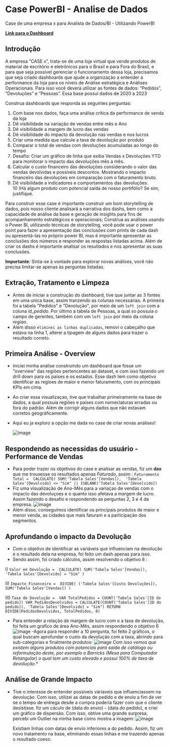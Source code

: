 # Case PowerBI - Analise de Dados
Case de uma empresa x para Analista de Dados/BI - Utilizando PowerBI<br/>

 [**Link para o Dashboard**](https://app.powerbi.com/view?r=eyJrIjoiMzhmZWUxNGUtMGExMi00NzE0LTgwYWUtZjk2YTEyZjAyNGFjIiwidCI6ImU3ZWJhMzMwLWNlM2ItNGQzNy1hNDI4LTRjMWY4ZDEwYTNmZCJ9)

## Introdução
A empresa “CASE x”, trata-se de uma loja virtual que vende produtos de material de escritório e eletrônicos para o Brasil e para Fora do Brasil, e para que seja possível gerenciar o funcionamento dessa loja, precisamos que seja criado dashboards que ajude a organização a entender a performance da loja para os níveis de Análise estratégica e Análises Operacionais.
Para isso você deverá utilizar as fontes de dados: “Pedidos”, “Devoluções” e “Pessoas”. Essa base possui dados de 2020 a 2023 

Construa dashboards que responda as seguintes perguntas:<br/>
1) Com base nos dados, faça uma análise crítica da performance de venda da loja<br/>
2) Dê visibilidade na variação de vendas entre mês e Ano<br/>
3) Dê visibilidade a margem de lucro das vendas<br/> 
4) Dê visibilidade do impacto da devolução nas vendas e nos lucros<br/>
5) Criar uma medida que calcule a taxa de devolução por produto<br/>
6) Comparar o total de vendas com devoluções acumuladas ao longo do tempo<br/> 
7) Desafio: Criar um gráfico de linha que exiba Vendas x Devoluções YTD para monitorar o impacto das devoluções mês a mês.<br/>
8) Calcular o custo financeiro das devoluções considerando o valor das vendas devolvidas e possíveis descontos. Mostrando o impacto financeiro das devoluções em comparação com o faturamento bruto.<br/>
9) Dê visibilidade a indicadores e comportamentos das devoluções.<br/>
10 )Há algum produto com potencial saída de nosso portifólio? Se sim, justifique.<br/>

Para construir esse case é importante construir um bom storytelling de dados, pois nosso cliente analisará a narrativa dos dashs, bem como a capacidade de análise da base e geração de insights para fins de acompanhamento estratégicos e operacionais;
Construa as análises usando o Power BI, utilizando técnicas de storytelling, você pode usar o power point para fazer a apresentação das conclusões com prints de cada dash ou apresentá-las no próprio power BI, mas é importante apresentar as conclusões dos números e responder as respostas listadas acima. 
 Além de criar os dashs é importante analisar os resultados e nos apresentar as suas conclusões. 

**Importante**: Sinta-se à vontade para explorar novas análises, você não precisa limitar-se apenas às perguntas listadas.

## Extração, Tratamento e Limpeza 
- Antes de iniciar a construção do dashboard, tive que juntar as 3 fontes em uma unica base, assim tranzendo as colunas necessárias. A primeira foi a tabela "Pedidos" e "Devolução", por meio de um `left join` com a coluna *id_pedido*. Por último a tabela de Pessoas, a qual so possuia o campo de gerentes, também com um `left join` por meio da coluna *regiao*.
-  Além disso `eliminei as linhas duplicadas`, removi o cabeçalho que estava na linha 1, alterei a tipagem de alguns dados para trazer o resultado correto.

## Primeira Análise - Overview

- Iniciei minha análise construindo um dashboard que fosse um "overview" das regiões pertencentes ao dataset, e com isso fazendo um drill down para os países e os estados. Esse dash tem como objetivo identificar as regioes de maior e menor faturamento, com os principais KPIs em cima. 
- Ao criar essa visualizaçao, tive que trabalhar primeiramente na base de dados, a qual possuia regiões e países com nomeclaturas erradas ou fora do padrão. Além de corrigir alguns dados que não estavam corretos geográficamente.
- Aqui eu ja exploro a opção me dada no case de criar novas análises!
  
  ![image](https://github.com/user-attachments/assets/13865549-3c5c-4e69-bd50-3e7ef99fa22b)


 ## Respondendo as necessidas do usuário - Performance de Vendas 
- Para poder trazer os objetivos do case e analisar as vendas, fiz um **dax** que me trouxesse os resultados apenas *Faturado*, assim :
  `Faturamento Total = 
CALCULATE(
    SUM('Tabela Sales'[Vendas]), 
    'Tabela Sales'[Devolvido] <> "Sim" || ISBLANK('Tabela Sales'[Devolvido])`
- Fiz uma visualização de Ano-Mês para a variaçao de vendas com o impacto das devoluçoes e o quanto isso afetava a margem de lucro. Assim fazendo o desafio e respondendo as perguntas 2, 3 e 4  da empresa.
  ![image](https://github.com/user-attachments/assets/5e8bcc4c-dfe2-47a0-aaa6-13b53a6c4432)
- Além disso, conseguimos identificar os principais produtos de maior e menor venda, as cidades que mais faturam e a participação dos segmentos. 

 ## Aprofundando o impacto da Devolução 
- Com o objetivo de identificar as variáveis que influenciam na devolução e o resultado dela na empresa, foi feito um dash apenas para isso.
- Sendo assim, foi criado  cálculos, assim resolvendo o objetivo 8 :
  
I) `Valor em Devolução = 
CALCULATE(
    SUM('Tabela Sales'[Vendas]), 
    'Tabela Sales'[Devolvido] = "Sim"
)`               

II) `Impacto Financeiro = 
DIVIDE(
    ('Tabela Sales'[Custo Devoluções]), 
    SUM('Tabela Sales'[Vendas])
)`   

III) `Taxa de Devolução = 
VAR TotalPedidos = COUNT('Tabela Sales'[ID do pedido])
VAR PedidosDevolvidos = CALCULATE(COUNT('Tabela Sales'[ID do pedido]), 'Tabela Sales'[Devolvido] = "Sim")
RETURN DIVIDE(PedidosDevolvidos, TotalPedidos, 0)` 

- Para entender a relação de margem de lucro com o a taxa de devolução, foi feita um grafico de área Ano-Mês, assim respondendo o objetivo 6
  ![image](https://github.com/user-attachments/assets/d3daac7e-a52a-4c11-95ba-1bf6fe609ec8)
-Agora para responder a 10 pergunta, foi feito 2 gráficos, o qual buscam aprofundar o custo da devolução com a taxa, abrindo para sub-categorias e finalmente produtos:
![image](https://github.com/user-attachments/assets/4852dfc3-0ace-447e-86be-176750d2c1fd)
*Com isso vemos que existem alguns produtos com potencias para saída de catálogo ou reformulação deste, por exemplo o Barricks (Mesa para Computador Retangular) o qual tem um custo elevado e possui 100% de taxa de devolução.**

## Análise de Grande Impacto
- Tive o interesse de entender possiveis váriaveis que influenciassem na devolução. Com isso, utilizei as datas de pedido e de envio a fim de ver se o tempo de entrega desde a compra poderia fazer com que o cliente desistisse.
  fiz um cáculo de (data do envio) - (data do pedido), e criei um gráfico de dispersão. Com isso, obtive uma grande surpresa, percebi um Outlier na minha base como mostra a imagem:
  ![image](https://github.com/user-attachments/assets/9a53ce2b-eeab-4fb7-b482-0639dac24959)
  
     Existiam linhas com datas de envio inferiores a do pedido. Assim, fiz um novo tratamento na base, eliminando essas linhas e me trazendo apenas o resultado coeso.




